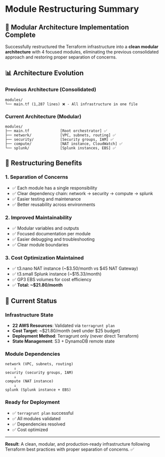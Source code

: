 # Module Restructuring Summary

## 🎯 Modular Architecture Implementation Complete

Successfully restructured the Terraform infrastructure into a **clean modular architecture** with 4 focused modules, eliminating the previous consolidated approach and restoring proper separation of concerns.

## 📊 Architecture Evolution

### Previous Architecture (Consolidated)
```
modules/
└── main.tf (1,287 lines) ❌ - All infrastructure in one file
```

### Current Architecture (Modular)
```
modules/
├── main.tf              [Root orchestrator] ✅
├── network/             [VPC, subnets, routing] ✅
├── security/            [Security groups, IAM] ✅  
├── compute/             [NAT instance, CloudWatch] ✅
└── splunk/              [Splunk instances, EBS] ✅
```

## 🔧 Restructuring Benefits

### 1. **Separation of Concerns**
- ✅ Each module has a single responsibility
- ✅ Clear dependency chain: network → security → compute → splunk
- ✅ Easier testing and maintenance
- ✅ Better reusability across environments

### 2. **Improved Maintainability**
- ✅ Modular variables and outputs
- ✅ Focused documentation per module
- ✅ Easier debugging and troubleshooting
- ✅ Clear module boundaries

### 3. **Cost Optimization Maintained**
- ✅ t3.nano NAT instance (~$3.50/month vs $45 NAT Gateway)
- ✅ t3.small Splunk instance (~$15.33/month)
- ✅ GP3 EBS volumes for cost efficiency
- ✅ **Total: ~$21.80/month**
## 🎯 Current Status

### Infrastructure State
- **22 AWS Resources**: Validated via `terragrunt plan`
- **Cost Target**: ~$21.80/month (well under $25 budget)
- **Deployment Method**: Terragrunt only (never direct Terraform)
- **State Management**: S3 + DynamoDB remote state

### Module Dependencies
```
network (VPC, subnets, routing)
    ↓
security (security groups, IAM)
    ↓  
compute (NAT instance)
    ↓
splunk (Splunk instance + EBS)
```

### Ready for Deployment
- ✅ `terragrunt plan` successful
- ✅ All modules validated
- ✅ Dependencies resolved
- ✅ Cost optimized

---

**Result**: A clean, modular, and production-ready infrastructure following Terraform best practices with proper separation of concerns. ✅
